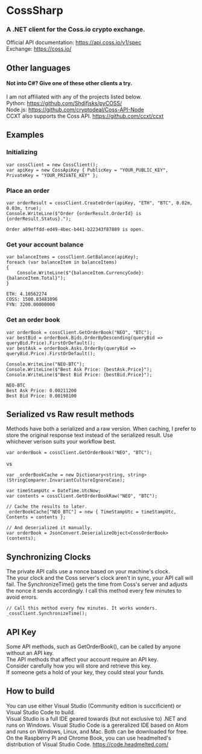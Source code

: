 # CossSharp
### A .NET client for the Coss.io crypto exchange.  

Official API documentation: https://api.coss.io/v1/spec  
Exchange: https://coss.io/  

## Other languages
#### Not into C#? Give one of these other clients a try.
I am not affiliated with any of the projects listed below.  
Python: https://github.com/Shdjfjsks/pyCOSS/  
Node.js: https://github.com/cryptodeal/Coss-API-Node  
CCXT also supports the Coss API. https://github.com/ccxt/ccxt 

## Examples
### Initializing
```CSharp
var cossClient = new CossClient();
var apiKey = new CossApiKey { PublicKey = "YOUR_PUBLIC_KEY", PrivateKey = "YOUR_PRIVATE_KEY" };
```

### Place an order
```CSharp
var orderResult = cossClient.CreateOrder(apiKey, "ETH", "BTC", 0.02m, 0.03m, true);
Console.WriteLine($"Order {orderResult.OrderId} is {orderResult.Status}.");
```
```
Order a89effdd-ed49-4bec-b441-b22343f87889 is open.
```

### Get your account balance
```CSharp
var balanceItems = cossClient.GetBalance(apiKey);
foreach (var balanceItem in balanceItems)
{
    Console.WriteLine($"{balanceItem.CurrencyCode}: {balanceItem.Total}");
}
```
```
ETH: 4.10562274
COSS: 1500.83481096
FYN: 3200.00000000
```

### Get an order book
```CSharp
var orderBook = cossClient.GetOrderBook("NEO", "BTC");
var bestBid = orderBook.Bids.OrderByDescending(queryBid => queryBid.Price).FirstOrDefault();
var bestAsk = orderBook.Asks.OrderBy(queryBid => queryBid.Price).FirstOrDefault();

Console.WriteLine("NEO-BTC");
Console.WriteLine($"Best Ask Price: {bestAsk.Price}");
Console.WriteLine($"Best Bid Price: {bestBid.Price}");
```
```
NEO-BTC
Best Ask Price: 0.00211200
Best Bid Price: 0.00198100
```

## Serialized vs Raw result methods
Methods have both a serialized and a raw version.
When caching, I prefer to store the original response text instead of the serialized result.
Use whichever verison suits your workflow best.

```CSharp
var orderBook = cossClient.GetOrderBook("NEO", "BTC");
```
vs
```CSharp
var _orderBookCache = new Dictionary<string, string>(StringComparer.InvariantCultureIgnoreCase);

var timeStampUtc = DateTime.UtcNow;
var contents = cossClient.GetOrderBookRaw("NEO", "BTC");

// Cache the results to later.
_orderBookCache["NEO_BTC"] = new { TimeStampUtc = timeStampUtc, Contents = contents };

// And deserialized it manually.
var orderBook = JsonConvert.DeserializeObject<CossOrderBook>(contents);

```

## Synchronizing Clocks
The private API calls use a nonce based on your machine's clock.  
The your clock and the Coss server's clock aren't in sync, your API call will fail.
The SynchronizeTime() gets the time from Coss's server and adjusts the nonce it sends accordingly.
I call this method every few minutes to avoid errors.

```CSharp
// Call this method every few minutes. It works wonders.
_cossClient.SynchronizeTime();
```

## API Key
Some API methods, such as GetOrderBook(), can be called by anyone without an API key.  
The API methods that affect your account require an API key.  
Consider carefully how you will store and retrieve this key.  
If someone gets a hold of your key, they could steal your funds.  

## How to build
You can use either Visual Studio (Community edition is succificient) or Visual Studio Code to build.  
Visual Studio is a full IDE geared towards (but not exclusive to) .NET and runs on Windows.
Visual Studio Code is a gereralized IDE based on Atom and runs on Windows, Linux, and Mac.
Both can be downloaded for free.
On the Raspberry Pi and Chrome Book, you can use headmelted's distribution of Visual Studio Code. https://code.headmelted.com/  


